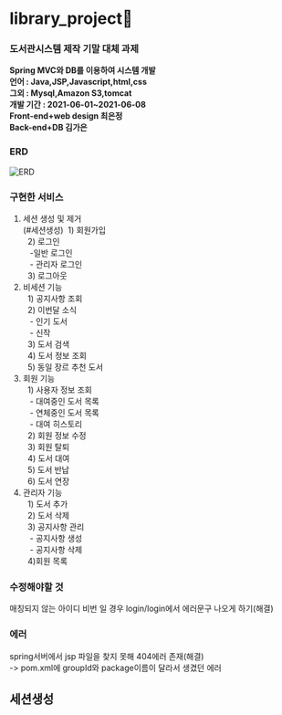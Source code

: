 # library_project📖
### 도서관시스템 제작 기말 대체 과제

<b>Spring MVC와 DB를 이용하여 시스템 개발 </b><br>
<b>언어 : Java,JSP,Javascript,html,css </b><br>
<b>그외 : Mysql,Amazon S3,tomcat </b><br>
<b>개발 기간 : 2021-06-01~2021-06-08</b><br>
<b>Front-end+web design 최은정</b><br>
<b>Back-end+DB 김가은</b>




### ERD

![ERD](https://user-images.githubusercontent.com/31676033/121297398-38e25380-c92d-11eb-987e-75566a29408f.png)




### 구현한 서비스
1. 세션 생성 및 제거<br>(#세션생성)
&nbsp;1) 회원가입<br>
&nbsp; 2) 로그인<br>
&nbsp;&nbsp;   -일반 로그인<br>
&nbsp;&nbsp;   - 관리자 로그인<br>
&nbsp; 3) 로그아웃<br>
2. 비세션 기능<br>
&nbsp; 1) 공지사항 조회<br>
&nbsp; 2) 이번달 소식<br>
&nbsp;&nbsp;   - 인기 도서<br>
&nbsp;&nbsp;   - 신작<br>
&nbsp; 3) 도서 검색<br>
&nbsp; 4) 도서 정보 조회<br>
&nbsp; 5) 동일 장르 추천 도서<br>
3. 회원 기능<br>
&nbsp; 1) 사용자 정보 조회<br>
&nbsp;&nbsp;   - 대여중인 도서 목록<br>
&nbsp;&nbsp;   - 연체중인 도서 목록<br>
&nbsp;&nbsp;   - 대여 히스토리<br>
&nbsp; 2) 회원 정보 수정<br>
&nbsp; 3) 회원 탈퇴<br>
&nbsp; 4) 도서 대여<br>
&nbsp; 5) 도서 반납<br>
&nbsp; 6) 도서 연장<br>
4. 관리자 기능<br>
&nbsp; 1) 도서 추가<br>
&nbsp; 2) 도서 삭제<br>
&nbsp; 3) 공지사항 관리<br>
&nbsp;&nbsp;   - 공지사항 생성<br>
&nbsp;&nbsp;   - 공지사항 삭제<br>
&nbsp; 4)회원 목록<br>

### 수정해야할 것  
매칭되지 않는 아이디 비번 일 경우 login/login에서 에러문구 나오게 하기(해결)


### 에러

spring서버에서 jsp 파일을 찾지 못해 404에러 존재(해결)<br>
-> pom.xml에 groupId와 package이름이 달라서 생겼던 에러

## 세션생성
